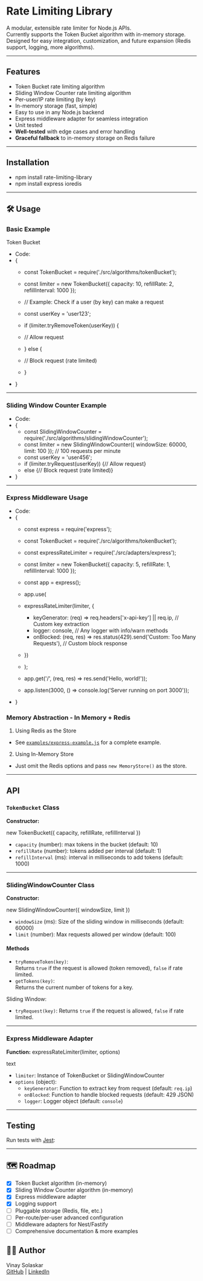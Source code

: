 # Rate Limiting Library

A modular, extensible rate limiter for Node.js APIs.  
Currently supports the Token Bucket algorithm with in-memory storage.  
Designed for easy integration, customization, and future expansion (Redis support, logging, more algorithms).

---

## Features

- Token Bucket rate limiting algorithm
- Sliding Window Counter rate limiting algorithm
- Per-user/IP rate limiting (by key)
- In-memory storage (fast, simple)
- Easy to use in any Node.js backend
- Express middleware adapter for seamless integration
- Unit tested
- **Well-tested** with edge cases and error handling
- **Graceful fallback** to in-memory storage on Redis failure

---

## Installation

- npm install rate-limiting-library
- npm install express ioredis

---

## 🛠️ Usage

### Basic Example
Token Bucket
- Code: 
- {
    - const TokenBucket = require('./src/algorithms/tokenBucket');
    - const limiter = new TokenBucket({ capacity: 10, refillRate: 2, refillInterval: 1000 });

    - // Example: Check if a user (by key) can make a request
    - const userKey = 'user123';
    - if (limiter.tryRemoveToken(userKey)) {
    - // Allow request
    - } else {
    - // Block request (rate limited)
    - }
- }

---

### Sliding Window Counter Example

- Code: 
- {
    - const SlidingWindowCounter = require('./src/algorithms/slidingWindowCounter');
    - const limiter = new SlidingWindowCounter({ windowSize: 60000, limit: 100 }); // 100 requests per minute
    - const userKey = 'user456';
    - if (limiter.tryRequest(userKey)) {// Allow request}
    - else {// Block request (rate limited)}
- }

---

### Express Middleware Usage

- Code:
- {
    - const express = require('express');
    - const TokenBucket = require('./src/algorithms/tokenBucket');
    - const expressRateLimiter = require('./src/adapters/express');
    - const limiter = new TokenBucket({ capacity: 5, refillRate: 1, refillInterval: 1000 });
    - const app = express();

    - app.use(
    - expressRateLimiter(limiter, {
       - keyGenerator: (req) => req.headers['x-api-key'] || req.ip, // Custom key extraction
       - logger: console, // Any logger with info/warn methods
       - onBlocked: (req, res) => res.status(429).send('Custom: Too Many Requests'), // Custom block response
    - })
    - );

    - app.get('/', (req, res) => res.send('Hello, world!'));
    - app.listen(3000, () => console.log('Server running on port 3000'));
- }

### Memory Abstraction - In Memory + Redis
1. Using Redis as the Store
- See [`examples/express-example.js`](./examples/express-example.js) for a complete example.

2. Using In-Memory Store
- Just omit the Redis options and pass `new MemoryStore()` as the store.

---

## API

### `TokenBucket` Class

**Constructor:**

new TokenBucket({ capacity, refillRate, refillInterval })
- `capacity` (number): max tokens in the bucket (default: 10)
- `refillRate` (number): tokens added per interval (default: 1)
- `refillInterval` (ms): interval in milliseconds to add tokens (default: 1000)

---

### SlidingWindowCounter Class

**Constructor:**

new SlidingWindowCounter({ windowSize, limit })
- `windowSize` (ms): Size of the sliding window in milliseconds (default: 60000)
- `limit` (number): Max requests allowed per window (default: 100)

#### Methods

- `tryRemoveToken(key)`:  
  Returns `true` if the request is allowed (token removed), `false` if rate limited.
- `getTokens(key)`:  
  Returns the current number of tokens for a key.

Sliding Window: 
- `tryRequest(key)`: Returns `true` if the request is allowed, `false` if rate limited.

---

### Express Middleware Adapter

**Function:**
expressRateLimiter(limiter, options)

text
- `limiter`: Instance of TokenBucket or SlidingWindowCounter
- `options` (object):
  - `keyGenerator`: Function to extract key from request (default: `req.ip`)
  - `onBlocked`: Function to handle blocked requests (default: 429 JSON)
  - `logger`: Logger object (default: `console`)

---

## Testing

Run tests with [Jest](https://jestjs.io/):


---

## 🗺️ Roadmap

- [x] Token Bucket algorithm (in-memory)
- [x] Sliding Window Counter algorithm (in-memory)
- [x] Express middleware adapter
- [x] Logging support
- [ ] Pluggable storage (Redis, file, etc.)
- [ ] Per-route/per-user advanced configuration
- [ ] Middleware adapters for Nest/Fastify
- [ ] Comprehensive documentation & more examples

## 👨‍💻 Author

Vinay Solaskar  
[GitHub](https://github.com/vinaysolaskar) | [LinkedIn](https://www.linkedin.com/in/vinay-solaskar-a61b0125b/)
